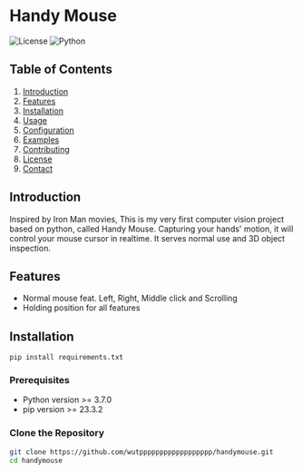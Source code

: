# Handy Mouse

![License](https://img.shields.io/badge/license-MIT-blue.svg) ![Python](https://img.shields.io/badge/python-3.8%2B-blue.svg)

## Table of Contents

1. [Introduction](#introduction)
2. [Features](#features)
3. [Installation](#installation)
4. [Usage](#usage)
5. [Configuration](#configuration)
6. [Examples](#examples)
7. [Contributing](#contributing)
8. [License](#license)
9. [Contact](#contact)

## Introduction

Inspired by Iron Man movies, This is my very first computer vision project based on python, called Handy Mouse. Capturing your hands' motion, it will control your mouse cursor in realtime. It serves normal use and 3D object inspection.

## Features

- Normal mouse feat. Left, Right, Middle click and Scrolling
- Holding position for all features

## Installation

```
pip install requirements.txt
```

### Prerequisites

- Python version >= 3.7.0
- pip version >= 23.3.2

### Clone the Repository

```bash
git clone https://github.com/wutpppppppppppppppppp/handymouse.git
cd handymouse
```
